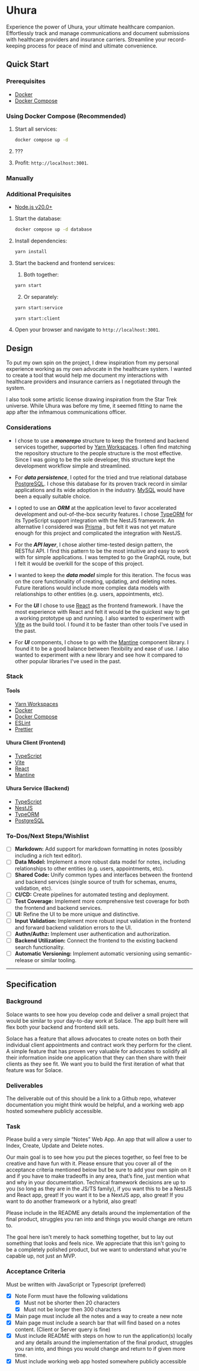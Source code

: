 # Uhura

Experience the power of Uhura, your ultimate healthcare companion. Effortlessly
track and manage communications and document submissions with healthcare
providers and insurance carriers. Streamline your record-keeping process for
peace of mind and ultimate convenience.

## Quick Start

### Prerequisites

- [Docker](https://www.docker.com/get-started)
- [Docker Compose](https://docs.docker.com/compose/install/)

### Using Docker Compose (Recommended)

1. Start all services:

   ```sh
   docker compose up -d
   ```

2. ???

3. Profit: `http://localhost:3001`.

### Manually

### Additional Prequisites

- [Node.js v20.0+](https://nodejs.org/en/download/)

1.  Start the database:

    ```sh
    docker compose up -d database
    ```

2.  Install dependencies:

    ```sh
    yarn install
    ```

3.  Start the backend and frontend services:

    1. Both together:

    ```sh
    yarn start
    ```

    2. Or separately:

    ```sh
    yarn start:service
    ```

    ```sh
    yarn start:client
    ```

4.  Open your browser and navigate to `http://localhost:3001`.

## Design

To put my own spin on the project, I drew inspiration from my personal
experience working as my own advocate in the healthcare system. I wanted to
create a tool that would help me document my interactions with healthcare
providers and insurance carriers as I negotiated through the system.

I also took some artistic license drawing inspiration from the Star Trek
universe. While Uhura was before my time, it seemed fitting to name the app
after the infmamous communications officer.

### Considerations

- I chose to use a **_monorepo_** structure to keep the frontend and backend
  services together, supported by
  [Yarn Workspaces](https://classic.yarnpkg.com/lang/en/docs/workspaces/). I
  often find matching the repository structure to the people structure is the
  most effective. Since I was going to be the sole developer, this structure
  kept the development workflow simple and streamlined.

- For **_data persistence_**, I opted for the tried and true relational database
  [PostgreSQL](https://www.postgresql.org/). I chose this database for its
  proven track record in similar applications and its wide adoption in the
  industry. [MySQL](https://www.mysql.com/) would have been a equally suitable
  choice.

- I opted to use an **_ORM_** at the application level to favor accelerated
  development and out-of-the-box security features. I chose
  [TypeORM](https://typeorm.io/) for its TypeScript support integration with
  the NestJS framework. An alternative I considered was
  [Prisma](https://prisma.io/) , but felt it was not yet mature enough for this
  project and complicated the integration with NestJS.

- For the **_API layer_**, I chose alother time-tested design pattern, the
  RESTful API. I find this pattern to be the most intuitive and easy to work
  with for simple applications. I was tempted to go the GraphQL route, but I
  felt it would be overkill for the scope of this project.

- I wanted to keep the **_data model_** simple for this iteration. The
  focus was on the core functionality of creating, updating, and deleting notes.
  Future iterations would include more complex data models with relationships to
  other entities (e.g. users, appointments, etc).

- For the **_UI_** I chose to use [React](https://reactjs.org/) as the frontend
  framework. I have the most experience with React and felt it would be the
  quickest way to get a working prototype up and running. I also wanted to
  experiment with [Vite](https://vitejs.dev/) as the build tool. I found it to
  be faster than other tools I've used in the past.

- For **_UI_** components, I chose to go with the
  [Mantine](https://mantine.dev/) component library. I found it to be a good
  balance between flexibility and ease of use. I also wanted to experiment with a
  new library and see how it compared to other popular libraries I've used in the
  past.

### Stack

#### Tools

- [Yarn Workspaces](https://yarnpkg.com/features/workspaces)
- [Docker](https://www.docker.com/)
- [Docker Compose](https://docs.docker.com/compose/)
- [ESLint](https://eslint.org/)
- [Prettier](https://prettier.io/)

#### Uhura Client (Frontend)

- [TypeScript](https://www.typescriptlang.org/)
- [Vite](https://vitejs.dev/)
- [React](https://reactjs.org/)
- [Mantine](https://mantine.dev/)

#### Uhura Service (Backend)

- [TypeScript](https://www.typescriptlang.org/)
- [NestJS](https://nestjs.com/)
- [TypeORM](https://typeorm.io/)
- [PostgreSQL](https://www.postgresql.org/)

### To-Dos/Next Steps/Wishlist

- [ ] **Markdown:** Add support for markdown formatting in notes (possibly including a rich text editor).
- [ ] **Data Model:** Implement a more robust data model for notes, including relationships to
      other entities (e.g. users, appointments, etc).
- [ ] **Shared Code:** Unify common types and interfaces between the frontend and backend
      services (single source of truth for schemas, enums, validation, etc).
- [ ] **CI/CD:** Create pipelines for automated testing and deployment.
- [ ] **Test Coverage:** Implement more comprehensive test coverage for both the frontend and
      backend services.
- [ ] **UI:** Refine the UI to be more unique and distinctive.
- [ ] **Input Validation:** Implement more robust input validation in the frontend and forward backend
      validation errors to the UI.
- [ ] **Authn/Authz:** Implement user authentication and authorization.
- [ ] **Backend Utilization:** Connect the frontend to the existing backend search functionality.
- [ ] **Automatic Versioning:** Implement automatic versioning using semantic-release or similar tooling.

---

## Specification

### Background

Solace wants to see how you develop code and deliver a small project that would be similar to your day-to-day work at Solace. The app built here will flex both your backend and frontend skill sets.

Solace has a feature that allows advocates to create notes on both their individual client appointments and contract work they perform for the client. A simple feature that has proven very valuable for advocates to solidify all their information inside one application that they can then share with their clients as they see fit. We want you to build the first iteration of what that feature was for Solace.

### Deliverables

The deliverable out of this should be a link to a Github repo, whatever documentation you might think would be helpful, and a working web app hosted somewhere publicly accessible.

### Task

Please build a very simple “Notes” Web App. An app that will allow a user to Index, Create, Update and Delete notes.

Our main goal is to see how you put the pieces together, so feel free to be creative and have fun with it. Please ensure that you cover all of the acceptance criteria mentioned below but be sure to add your own spin on it and if you have to make tradeoffs in any area, that’s fine, just mention what and why in your documentation. Technical framework decisions are up to you (so long as they are in the JS/TS family), if you want this to be a NestJS and React app, great! If you want it to be a NextJS app, also great! If you want to do another framework or a hybrid, also great!

Please include in the README any details around the implementation of the final product, struggles you ran into and things you would change are return to.

The goal here isn't merely to hack something together, but to lay out something that looks and feels nice. We appreciate that this isn't going to be a completely polished product, but we want to understand what you're capable up, not just an MVP.

### Acceptance Criteria

Must be written with JavaScript or Typescript (preferred)

- [x] Note Form must have the following validations
  - [x] Must not be shorter then 20 characters
  - [x] Must not be longer then 300 characters
- [x] Main page must include all the notes and a way to create a new note
- [x] Main page must include a search bar that will find based on a notes content. (Client or Server query is fine)
- [x] Must include README with steps on how to run the application(s) locally and any details around the implementation of the final product, struggles you ran into, and things you would change and return to if given more time.
- [x] Must include working web app hosted somewhere publicly accessible
